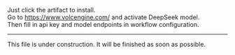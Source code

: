 Just click the artifact to install.  
Go to https://www.volcengine.com/ and activate DeepSeek model.  
Then fill in api key and model endpoints in workflow configuration.  
  
---

This file is under construction. It will be finished as soon as possible.  
